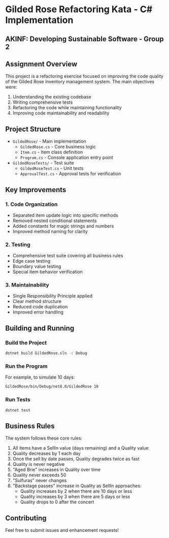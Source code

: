 # Gilded Rose Refactoring Kata - C# Implementation

## AKINF: Developing Sustainable Software - Group 2

## Assignment Overview

This project is a refactoring exercise focused on improving the code quality of the Gilded Rose inventory management system. The main objectives were:

1. Understanding the existing codebase
2. Writing comprehensive tests
3. Refactoring the code while maintaining functionality
4. Improving code maintainability and readability

## Project Structure

- `GildedRose/` - Main implementation
  - `GildedRose.cs` - Core business logic
  - `Item.cs` - Item class definition
  - `Program.cs` - Console application entry point
- `GildedRoseTests/` - Test suite
  - `GildedRoseTest.cs` - Unit tests
  - `ApprovalTest.cs` - Approval tests for verification

## Key Improvements

### 1. Code Organization
- Separated item update logic into specific methods
- Removed nested conditional statements
- Added constants for magic strings and numbers
- Improved method naming for clarity

### 2. Testing
- Comprehensive test suite covering all business rules
- Edge case testing
- Boundary value testing
- Special item behavior verification

### 3. Maintainability
- Single Responsibility Principle applied
- Clear method structure
- Reduced code duplication
- Improved error handling

## Building and Running

### Build the Project
```cmd
dotnet build GildedRose.sln -c Debug
```

### Run the Program
For example, to simulate 10 days:
```cmd
GildedRose/bin/Debug/net8.0/GildedRose 10
```

### Run Tests
```cmd
dotnet test
```

## Business Rules

The system follows these core rules:

1. All items have a SellIn value (days remaining) and a Quality value
2. Quality decreases by 1 each day
3. Once the sell by date passes, Quality degrades twice as fast
4. Quality is never negative
5. "Aged Brie" increases in Quality over time
6. Quality never exceeds 50
7. "Sulfuras" never changes
8. "Backstage passes" increase in Quality as SellIn approaches:
   - Quality increases by 2 when there are 10 days or less
   - Quality increases by 3 when there are 5 days or less
   - Quality drops to 0 after the concert


## Contributing

Feel free to submit issues and enhancement requests!
